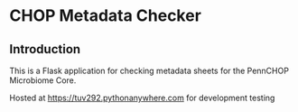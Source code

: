 # CHOP Metadata Checker

## Introduction

This is a Flask application for checking metadata sheets for the PennCHOP Microbiome Core.

Hosted at https://tuv292.pythonanywhere.com for development testing
